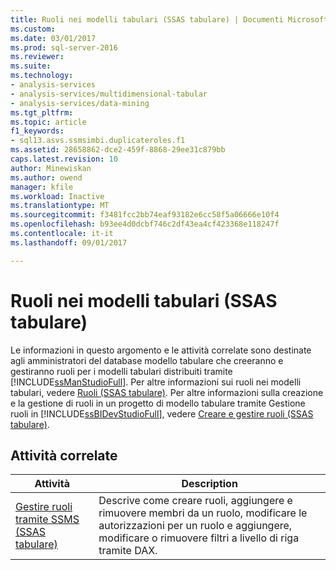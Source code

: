 ```yaml
---
title: Ruoli nei modelli tabulari (SSAS tabulare) | Documenti Microsoft
ms.custom: 
ms.date: 03/01/2017
ms.prod: sql-server-2016
ms.reviewer: 
ms.suite: 
ms.technology:
- analysis-services
- analysis-services/multidimensional-tabular
- analysis-services/data-mining
ms.tgt_pltfrm: 
ms.topic: article
f1_keywords:
- sql13.asvs.ssmsimbi.duplicateroles.f1
ms.assetid: 28658862-dce2-459f-8868-29ee31c879bb
caps.latest.revision: 10
author: Minewiskan
ms.author: owend
manager: kfile
ms.workload: Inactive
ms.translationtype: MT
ms.sourcegitcommit: f3481fcc2bb74eaf93182e6cc58f5a06666e10f4
ms.openlocfilehash: b93ee4d0dcbf746c2df43ea4cf423368e118247f
ms.contentlocale: it-it
ms.lasthandoff: 09/01/2017

---
```

# <a name="tabular-model-roles-ssas-tabular"></a>Ruoli nei modelli tabulari (SSAS tabulare)
  Le informazioni in questo argomento e le attività correlate sono destinate agli amministratori del database modello tabulare che creeranno e gestiranno ruoli per i modelli tabulari distribuiti tramite [!INCLUDE[ssManStudioFull](../../includes/ssmanstudiofull-md.md)]. Per altre informazioni sui ruoli nei modelli tabulari, vedere [Ruoli &#40;SSAS tabulare&#41;](../../analysis-services/tabular-models/roles-ssas-tabular.md). Per altre informazioni sulla creazione e la gestione di ruoli in un progetto di modello tabulare tramite Gestione ruoli in [!INCLUDE[ssBIDevStudioFull](../../includes/ssbidevstudiofull-md.md)], vedere [Creare e gestire ruoli &#40;SSAS tabulare&#41;](../../analysis-services/tabular-models/create-and-manage-roles-ssas-tabular.md).  
  
## <a name="related-tasks"></a>Attività correlate  
  
|Attività|Description|  
|----------|-----------------|  
|[Gestire ruoli tramite SSMS &#40;SSAS tabulare&#41;](../../analysis-services/tabular-models/manage-roles-by-using-ssms-ssas-tabular.md)|Descrive come creare ruoli, aggiungere e rimuovere membri da un ruolo, modificare le autorizzazioni per un ruolo e aggiungere, modificare o rimuovere filtri a livello di riga tramite DAX.|  
  
  

